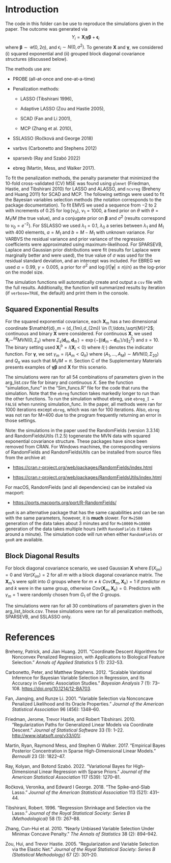 
# Introduction

The code in this folder can be use to reproduce the simulations given in
the paper. The outcome was generated via
$$Y_i = \mathbf{X}_i\mathbf{\gamma}\mathbf{\beta} + \mathbf{\epsilon}_i $$
where $\mathbf{\beta} \sim \mathcal{U}(0,2\eta)$, and
$\epsilon_i \sim N(0,\sigma^2)$. To generate $\mathbf{X}$ and
$\mathbf{\gamma}$, we considered (i) squared exponential and (ii)
grouped block diagonal covariance structures (discussed below).

The methods use are:

- PROBE (all-at-once and one-at-a-time)

- Penalization methods:

  - LASSO (Tibshirani 1996),

  - Adaptive LASSO (Zou and Hastie 2005),

  - SCAD (Fan and Li 2001),

  - MCP (Zhang et al. 2010),

- SSLASSO (Ročková and George 2018)

- varbvs (Carbonetto and Stephens 2012)

- sparsevb (Ray and Szabó 2022)

- ebreg (Martin, Mess, and Walker 2017).

To fit the penalization methods, the penalty parameter that minimized
the $10$-fold cross-validated (CV) MSE was found using `glmnet`
(Friedman, Hastie, and Tibshirani 2010) for LASSO and ALASSO, and
`ncvreg` (Breheny and Huang 2011) for SCAD and MCP. The following
settings were used to fit the Bayesian variables selection methods (the
notation corresponds to the package documentation). To fit EMVS we used
a sequence from $-2$ to $2$ with increments of $0.25$ for $\log(\nu_0)$,
$\nu_1=1000$, a fixed prior on $\theta$ with $\theta=M_1/M$ (the true
value), and a conjugate prior on $\mathbf{\beta}$ and $\sigma^2$
(results correspond to $\nu_0=e^{-2}$). For SSLASSO we used
$\lambda_1=0.1$, $\lambda_0$ a series between $\lambda_1$ and $M_1$ with
400 elements, $a=M_1$ and $b=M-M_1$ with unknown variance. For VARBVS
the residual variance and prior variance of the regression coefficients
were approximated using maximum-likelihood. For SPARSEVB, Laplace and
Gaussian prior distributions were fit (results for Laplace were
marginally better and were used), the true value of $\sigma$ was used
for the residual standard deviation, and an intercept was included. For
EBREG we used $\alpha=0.99$, $\gamma=0.005$, a prior for $\sigma^2$ and
$\log\{I(|\mathbf{\gamma}| \leq n)/n\}$ as the log-prior on the model
size.

The simulation functions will automatically create and output a `csv`
file with the full results. Additionally, the function will summarized
results by iteration (if `verbose=TRUE`, the default) and print them in
the console.

## Squared Exponential Results

For the squared exponential covariance, each $\mathbf{X}_m$ has a two
dimensional coordinate
$\mathbf{d}_m = (d_{1m},d_{2m}) \in (1,\ldots,\sqrt{M})^2$; continuous
and binary $\mathbf{X}$ were considered. For continuous $\mathbf{X}$, we
used $\mathbf{X}_i \sim^{iid} MVN(0,\Sigma_{s})$ where
$\Sigma_{s}(\mathbf{d}_m,\mathbf{d}_{m^\prime}) = \exp\{-\lVert (\mathbf{d}_m - \mathbf{d}_{m^\prime})/s \rVert_2^2\}$
and $s=10$. The binary setting used
$\mathbf{X}^b_{i} = I( \mathbf{X}_{i}< 0)$ where $I(\cdot)$ denotes the
indicator function. For $\mathbf{\gamma}$, we set
$\gamma_m = I\{A_m<Q_{\pi}\}$ where
$(A_1,\ldots,A_M) \sim MVN(0,\Sigma_{20})$ and $Q_{\pi}$ was such that
$M_1/M=\pi$. Section C of the Supplementary Materials presents examples
of $\mathbf{\gamma}\mathbf{\beta}$ and $\mathbf{X}$ for this scenario.

The simulations were ran for all 54 combinations of parameters given in
the arg_list.csv file for binary and continuous $X$. See the function
“simulation_func” in the “Sim_funcs.R” file for the code that runs the
simulation. Note that the `ebreg` function takes markedly longer to run
than the other functions. To run the simulation without ebreg, use
`ebreg_I = FALSE` when running simulation_func. In the paper, all
methods were ran for 1000 iterations except `ebreg`, which was ran for
100 iterations. Also, `ebreg` was not ran for M=400 due to the program
frequently returning an error in those settings.

Note: the simulations in the paper used the RandomFields (version
3.3.14) and RandomFieldsUtils (1.2.5) togenerate the MVN data with
squared exponential covariance structure. These packages have since been
removed from CRAN. For Windows machines, the corresponding versions of
RandomFields and RandomFieldsUtils can be installed from source files
from the archive at:

- <https://cran.r-project.org/web/packages/RandomFields/index.html>

- <https://cran.r-project.org/web/packages/RandomFieldsUtils/index.html>

For macOS, RandomFields (and all dependencies) can be installed via
macport:

- <https://ports.macports.org/port/R-RandomFields/>

`geoR` is an alternative package that has the same capabilities and can
be ran with the same parameters, however, it is **much** slower. For
`M=2500` generation of the data takes about 3 minutes and for `M=10000`
`M=10000` generation of the data takes multiple hours (with
`RandomFields` it takes around a minute). The simulation code will run
when either `RandomFields` or `geoR` are available.

## Block Diagonal Results

For block diagonal covariance scenario, we used Gaussian $\mathbf{X}$
where $E(X_{im}) = 0$ and $Var(X_{im}) = 2$ for all $m$ with a block
diagonal covariance matrix. The $\mathbf{X}_m$’s were split into $G$
groups where for $m \neq k$ $Cov(\mathbf{X}_m,\mathbf{X}_k)=1$ if
predictor $m$ and $k$ were in the same group, otherwise
$Cov(\mathbf{X}_m,\mathbf{X}_k)=0$. Predictors with $\gamma_m=1$ were
randomly chosen from $G_1$ of the $G$ groups.

The simulations were ran for all 30 combinations of parameters given in
the arg_list_block.csv. These simulations were ran for all penalization
methods, SPARSEVB, and SSLASSO only.

# References

<div id="refs" class="references csl-bib-body hanging-indent">

<div id="ref-BreHua11" class="csl-entry">

Breheny, Patrick, and Jian Huang. 2011. “Coordinate Descent Algorithms
for Nonconvex Penalized Regression, with Applications to Biological
Feature Selection.” *Annals of Applied Statistics* 5 (1): 232–53.

</div>

<div id="ref-CarSte12" class="csl-entry">

Carbonetto, Peter, and Matthew Stephens. 2012. “Scalable Variational
Inference for Bayesian Variable Selection in Regression, and Its
Accuracy in Genetic Association Studies.” *Bayesian Analysis* 7 (1):
73–108. <https://doi.org/10.1214/12-BA703>.

</div>

<div id="ref-FanLi01" class="csl-entry">

Fan, Jianqing, and Runze Li. 2001. “Variable Selection via Nonconcave
Penalized Likelihood and Its Oracle Properties.” *Journal of the
American Statistical Association* 96 (456): 1348–60.

</div>

<div id="ref-Frietal10" class="csl-entry">

Friedman, Jerome, Trevor Hastie, and Robert Tibshirani. 2010.
“Regularization Paths for Generalized Linear Models via Coordinate
Descent.” *Journal of Statistical Software* 33 (1): 1–22.
<http://www.jstatsoft.org/v33/i01/>.

</div>

<div id="ref-Maretal17" class="csl-entry">

Martin, Ryan, Raymond Mess, and Stephen G Walker. 2017. “Empirical Bayes
Posterior Concentration in Sparse High-Dimensional Linear Models.”
*Bernoulli* 23 (3): 1822–47.

</div>

<div id="ref-RaySza22" class="csl-entry">

Ray, Kolyan, and Botond Szabó. 2022. “Variational Bayes for
High-Dimensional Linear Regression with Sparse Priors.” *Journal of the
American Statistical Association* 117 (539): 1270–81.

</div>

<div id="ref-RocGeo18" class="csl-entry">

Ročková, Veronika, and Edward I George. 2018. “The Spike-and-Slab
Lasso.” *Journal of the American Statistical Association* 113 (521):
431–44.

</div>

<div id="ref-Tib96" class="csl-entry">

Tibshirani, Robert. 1996. “Regression Shrinkage and Selection via the
Lasso.” *Journal of the Royal Statistical Society: Series B
(Methodological)* 58 (1): 267–88.

</div>

<div id="ref-Zha10" class="csl-entry">

Zhang, Cun-Hui et al. 2010. “Nearly Unbiased Variable Selection Under
Minimax Concave Penalty.” *The Annals of Statistics* 38 (2): 894–942.

</div>

<div id="ref-ZouHas05" class="csl-entry">

Zou, Hui, and Trevor Hastie. 2005. “Regularization and Variable
Selection via the Elastic Net.” *Journal of the Royal Statistical
Society: Series B (Statistical Methodology)* 67 (2): 301–20.

</div>

</div>
